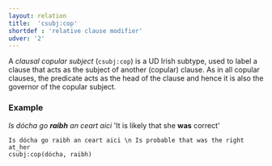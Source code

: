```yaml
---
layout: relation
title:  'csubj:cop'
shortdef : 'relative clause modifier'
udver: '2'
---
```


A *clausal copular subject* (`csubj:cop`) is a UD Irish subtype, used to label a clause that acts as the
subject of another (copular) clause. As in all copular clauses, the
predicate acts as the head of the clause and hence it is also the
governor of the copular subject. 

### Example

_Is dócha go <b>raibh</b> an ceart aici_  'It is likely that she <b>was</b> correct'

~~~ sdparse
Is dócha go raibh an ceart aici \n Is probable that was the right at_her
csubj:cop(dócha, raibh)
~~~

